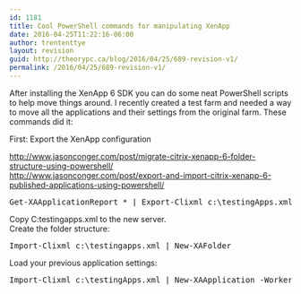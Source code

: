 ```yaml
---
id: 1181
title: Cool PowerShell commands for manipulating XenApp
date: 2016-04-25T11:22:16-06:00
author: trententtye
layout: revision
guid: http://theorypc.ca/blog/2016/04/25/689-revision-v1/
permalink: /2016/04/25/689-revision-v1/
---
```

After installing the XenApp 6 SDK you can do some neat PowerShell scripts to help move things around. I recently created a test farm and needed a way to move all the applications and their settings from the original farm. These commands did it:

First: Export the XenApp configuration

<http://www.jasonconger.com/post/migrate-citrix-xenapp-6-folder-structure-using-powershell/>  
<http://www.jasonconger.com/post/export-and-import-citrix-xenapp-6-published-applications-using-powershell/>

<pre class="lang:ps decode:true ">Get-XAApplicationReport * | Export-Clixml c:\testingApps.xml</pre>

Copy C:testingapps.xml to the new server.  
Create the folder structure:

<pre class="lang:ps decode:true ">Import-Clixml c:\testingapps.xml | New-XAFolder</pre>

Load your previous application settings:

<pre class="lang:ps decode:true ">Import-Clixml c:\testingApps.xml | New-XAApplication -WorkerGroupNames $null</pre>

&nbsp;

<!-- AddThis Advanced Settings generic via filter on the_content -->

<!-- AddThis Share Buttons generic via filter on the_content -->